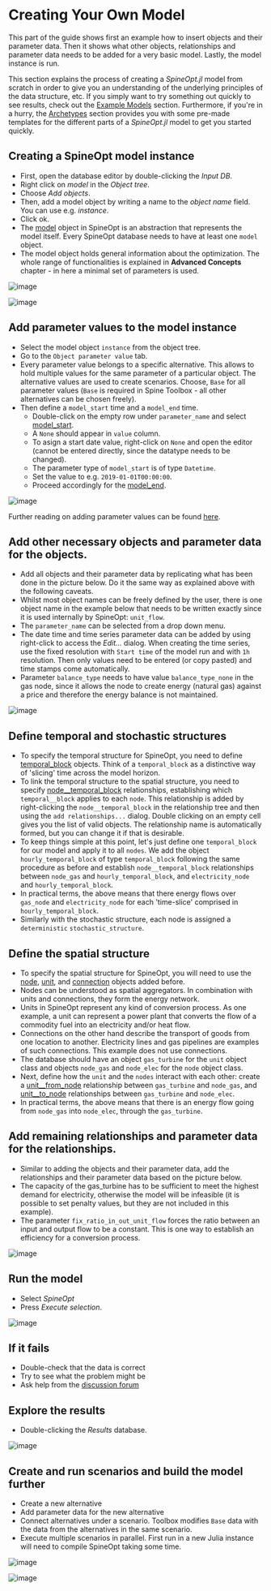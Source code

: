 # Creating Your Own Model

This part of the guide shows first an example how to insert objects and their parameter data.
Then it shows what other objects, relationships and parameter data needs to be added for a very basic model.
Lastly, the model instance is run.

This section explains the process of creating a *SpineOpt.jl* model from scratch in order to give you an understanding
of the underlying principles of the data structure, etc.
If you simply want to try something out quickly to see results, check out the [Example Models](@ref) section.
Furthermore, if you're in a hurry, the [Archetypes](@ref) section provides you with some pre-made templates
for the different parts of a *SpineOpt.jl* model to get you started quickly.

## Creating a SpineOpt model instance
- First, open the database editor by double-clicking the *Input DB*. 
- Right click on *model* in the *Object tree*. 
- Choose *Add objects*. 
- Then, add a model object by writing a name to the *object name* field. You can use e.g. *instance*. 
- Click ok.
- The [model](@ref) object in SpineOpt is an abstraction that represents the model itself. Every SpineOpt database needs to have at least one `model` object.
- The model object holds general information about the optimization. The whole range of functionalities is explained in **Advanced Concepts** chapter - in here a minimal set of parameters is used.

![image](../figs/114978841-880e8980-9e92-11eb-9272-5dc46708006f.png)

![image](../figs/114978964-ba1feb80-9e92-11eb-9f73-14a6c11ad3bd.png)

## Add parameter values to the model instance
- Select the model object `instance` from the object tree.
- Go to the `Object parameter value` tab.
- Every parameter value belongs to a specific alternative. This allows to hold multiple values for the same parameter of a particular object. The alternative values are used to create scenarios. Choose, `Base` for all parameter values (`Base` is required in Spine Toolbox - all other alternatives can be chosen freely).
- Then define a `model_start` time and a `model_end` time. 
    - Double-click on the empty row under `parameter_name` and select [model\_start](@ref). 
    - A `None` should appear in `value` column. 
    - To asign a start date value, right-click on `None` and open the editor (cannot be entered directly, since the datatype needs to be changed). 
    - The parameter type of `model_start` is of type `Datetime`. 
    - Set the value to e.g. `2019-01-01T00:00:00`. 
    - Proceed accordingly for the [model\_end](@ref).  

![image](../figs/115030082-5cf65b00-9ecf-11eb-84c3-9dc1c03d4627.png) 

Further reading on adding parameter values can be found [here](https://spine-toolbox.readthedocs.io/en/latest/spine_db_editor/adding_data.html).

## Add other necessary objects and parameter data for the objects. 
- Add all objects and their parameter data by replicating what has been done in the picture below. Do it the same way as explained above with the following caveats.
- Whilst most object names can be freely defined by the user, there is one object name in the example below that needs to be written exactly since it is used internally by SpineOpt: `unit_flow`. 
- The `parameter_name` can be selected from a drop down menu.
- The date time and time series parameter data can be added by using right-click to access the *Edit...* dialog. When creating the time series, use the fixed resolution with `Start time` of the model run and with `1h` resolution. Then only values need to be entered (or copy pasted) and time stamps come automatically.
- Parameter `balance_type` needs to have value `balance_type_none` in the gas node, since it allows the node to create energy (natural gas) against a price and therefore the energy balance is not maintained.

![image](../figs/115030258-8f07bd00-9ecf-11eb-80aa-a717ba5df2f0.png)

## Define temporal and stochastic structures
- To specify the temporal structure for SpineOpt, you need to define [temporal\_block](@ref) objects. Think of a `temporal_block` as a distinctive way of 'slicing' time across the model horizon.
- To link the temporal structure to the spatial structure, you need to specify [node\_\_temporal\_block](@ref) relationships, establishing which `temporal__block` applies to each `node`. This relationship is added by right-clicking the `node__temporal_block` in the relationship tree and then using the `add relationships...` dialog. Double clicking on an empty cell gives you the list of valid objects. The relationship name is automatically formed, but you can change it if that is desirable.
- To keep things simple at this point, let's just define one `temporal_block` for our model and apply it to all `nodes`. We add the object `hourly_temporal_block` of type `temporal_block` following the same procedure as before and establish `node__temporal_block` relationships between `node_gas` and `hourly_temporal_block`, and `electricity_node` and `hourly_temporal_block`.
- In practical terms, the above means that there energy flows over `gas_node` and `electricity_node` for each 'time-slice' comprised in `hourly_temporal_block`.
- Similarly with the stochastic structure, each node is assigned a `deterministic` `stochastic_structure`. 

## Define the spatial structure
- To specify the spatial structure for SpineOpt, you will need to use the [node](@ref), [unit](@ref), and [connection](@ref) objects added before.
- Nodes can be understood as spatial aggregators. In combination with units and connections, they form the energy network.
- Units in SpineOpt represent any kind of conversion process. As one example, a unit can represent a power plant that converts the flow of a commodity fuel into an electricity and/or heat flow.
- Connections on the other hand describe the transport of goods from one location to another. Electricity lines and gas pipelines are examples of such connections. This example does not use connections.
- The database should have an object `gas_turbine` for the `unit` object class and objects `node_gas` and `node_elec` for the `node` object class.
- Next, define how the `unit` and the `nodes` interact with each other: create a [unit\_\_from\_node](@ref) relationship between `gas_turbine` and `node_gas`, and [unit\_\_to\_node](@ref) relationships between `gas_turbine` and `node_elec`.
- In practical terms, the above means that there is an energy flow going from `node_gas` into `node_elec`, through the `gas_turbine`.


## Add remaining relationships and parameter data for the relationships. 
- Similar to adding the objects and their parameter data, add the relationships and their parameter data based on the picture below. 
- The capacity of the gas_turbine has to be sufficient to meet the highest demand for electricity, otherwise the model will be infeasible (it is possible to set penalty values, but they are not included in this example).
- The parameter `fix_ratio_in_out_unit_flow` forces the ratio between an input and output flow to be a constant. This is one way to establish an efficiency for a conversion process.

![image](../figs/116714620-9dc99600-a9de-11eb-869f-60bf84482888.png)

## Run the model
- Select *SpineOpt* 
- Press *Execute selection*.

![image](../figs/115010605-48599900-9eb6-11eb-930d-b2a258b61bf7.png)

## If it fails
- Double-check that the data is correct
- Try to see what the problem might be
- Ask help from the [discussion forum](https://github.com/Spine-project/SpineOpt.jl/discussions)

## Explore the results 
- Double-clicking the *Results* database.

![image](../figs/115010687-5d362c80-9eb6-11eb-8542-93a765c186cf.png) 

## Create and run scenarios and build the model further
- Create a new alternative
- Add parameter data for the new alternative
- Connect alternatives under a scenario. Toolbox modifies `Base` data with the data from the alternatives in the same scenario.
- Execute multiple scenarios in parallel. First run in a new Julia instance will need to compile SpineOpt taking some time.

![image](../figs/116698265-d3658380-a9cc-11eb-9408-c46a9e06de74.png)

![image](../figs/115011214-0da43080-9eb7-11eb-93e5-e2991e81b429.png)
